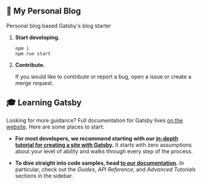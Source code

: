 ## 🚀 My Personal Blog

Personal blog based Gatsby's blog starter


1.  **Start developing.**

    ```shell
    npm i
    npm run start
    ```

2. **Contribute.**

    If you would like to contribute or report a bug, open a issue or create a merge request.
    
## 🎓 Learning Gatsby

Looking for more guidance? Full documentation for Gatsby lives [on the website](https://www.gatsbyjs.com/). Here are some places to start:

- **For most developers, we recommend starting with our [in-depth tutorial for creating a site with Gatsby](https://www.gatsbyjs.com/tutorial/).** It starts with zero assumptions about your level of ability and walks through every step of the process.

- **To dive straight into code samples, head [to our documentation](https://www.gatsbyjs.com/docs/).** In particular, check out the _Guides_, _API Reference_, and _Advanced Tutorials_ sections in the sidebar.

